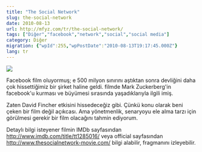```yaml
---
title: "The Social Network"
slug: the-social-network
date: 2010-08-13
url: http://mfyz.com/tr/the-social-network/
tags: ["Diğer","facebook","network","social","social media"]
category: Diğer
migration: {"wpId":255,"wpPostDate":"2010-08-13T19:17:45.000Z"}
lang: tr
---
```


![](/images/archive/tr/2010/08/the-social-network.jpg)

Facebook film oluyormuş; e 500 milyon sınırını aştıktan sonra devliğini daha çok hissettiğimiz bir şirket haline geldi. filmde Mark Zuckerberg'in facebook'u kurması ve büyümesi sırasında yaşadıklarıyla ilgili imiş.

Zaten David Fincher etkisini hissedeceğiz gibi. Çünkü konu olarak beni çeken bir film değil açıkcası. Ama yönetmenlik, senaryoyu ele alma tarzı için görülmesi gerekir bir film olacağını tahmin ediyorum.

Detaylı bilgi isteyener filmin IMDb sayfasından http://www.imdb.com/title/tt1285016/ veya official sayfasından http://www.thesocialnetwork-movie.com/ bilgi alabilir, fragmanını izleyebilir.